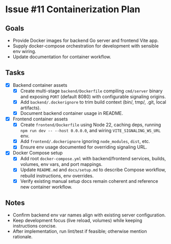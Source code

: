 # Issue #11 Containerization Plan

## Goals
- Provide Docker images for backend Go server and frontend Vite app.
- Supply docker-compose orchestration for development with sensible env wiring.
- Update documentation for container workflow.

## Tasks
- [x] Backend container assets
  - [x] Create multi-stage `backend/Dockerfile` compiling `cmd/server` binary and exposing `PORT` (default 8080) with configurable signaling origins.
  - [x] Add `backend/.dockerignore` to trim build context (bin/, tmp/, .git, local artifacts).
  - [x] Document backend container usage in README.
- [x] Frontend container assets
  - [x] Create `frontend/Dockerfile` using Node 22, caching deps, running `npm run dev -- --host 0.0.0.0`, and wiring `VITE_SIGNALING_WS_URL` env.
  - [x] Add `frontend/.dockerignore` ignoring `node_modules`, `dist`, etc.
  - [x] Ensure env usage documented for overriding signaling URL.
- [x] Docker Compose setup
  - [x] Add root `docker-compose.yml` with backend/frontend services, builds, volumes, env vars, and port mappings.
  - [x] Update `README.md` and `docs/setup.md` to describe Compose workflow, rebuild instructions, env overrides.
  - [x] Verify existing manual setup docs remain coherent and reference new container workflow.

## Notes
- Confirm backend env var names align with existing server configuration.
- Keep development focus (live reload, volumes) while keeping instructions concise.
- After implementation, run lint/test if feasible; otherwise mention rationale.
